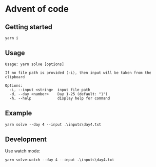 # Advent of code

## Getting started

`yarn i`

## Usage

```
Usage: yarn solve [options]

If no file path is provided (-i), then input will be taken from the clipboard

Options:
  -i, --input <string>  input file path
  -d, --day <number>    Day 1-25 (default: "1")
  -h, --help            display help for command
```

## Example

`yarn solve --day 4 --input .\inputs\day4.txt`


## Development

Use watch mode:

`yarn solve:watch --day 4 --input .\inputs\day4.txt`
